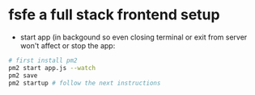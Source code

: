 # fsfe a full stack frontend setup

* start app (in backgound so even closing terminal or exit from server won't affect or stop the app:
```bash
# first install pm2
pm2 start app.js --watch
pm2 save
pm2 startup # follow the next instructions
```
